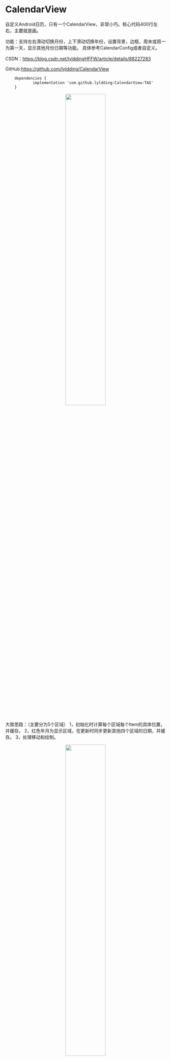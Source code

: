 # CalendarView
自定义Android日历，只有一个CalendarView，非常小巧。核心代码400行左右，主要就是画。

功能：支持左右滑动切换月份，上下滑动切换年份，设置背景，边框，周末或周一为第一天，显示其他月份日期等功能。  具体参考CalendarConfig或者自定义。

CSDN：https://blog.csdn.net/lylddingHFFW/article/details/88227283

GitHub:https://github.com/lyldding/CalendarView

```
	dependencies {
	        implementation 'com.github.lyldding:CalendarView:TAG'
	}
```

<div align=center>
<img src="https://img-blog.csdnimg.cn/20190306101607874.gif" width="50%" height="50%" />
</div>


大致思路：（主要分为5个区域）
1，初始化时计算每个区域每个Item的具体位置，并缓存。
 2，红色年月为显示区域，在更新时同步更新其他四个区域的日期，并缓存。
 3，处理移动和绘制。

<div align=center>
<img src="https://img-blog.csdnimg.cn/20190306135642811.png?x-oss-process=image/watermark,type_ZmFuZ3poZW5naGVpdGk,shadow_10,text_aHR0cHM6Ly9ibG9nLmNzZG4ubmV0L2x5bGRkaW5nSEZGVw==,size_16,color_FFFFFF,t_70" width="50%" height="50%" />
</div>

代码简述：（具体看源码吧，核心代码400行左右）
1，计算各个Item的具体位置，并更新月份信息
```
private void computeData() {
    mViewRectF.set(0 + mStrokeWidth / 2f, 0 + mStrokeWidth / 2f, mViewWidth - mStrokeWidth / 2f, mViewHeight - mStrokeWidth / 2f);
    mViewWidth = (int) mViewRectF.width();
    mItemWidth = mViewWidth / CalendarUtils.WEEK_COLUMN;
    computeTitleData();
    computeWeekData();
    computeDayData();
    updateMonthData(mCurrentYear, mCurrentMonth, Type.NONE);
}
```
2，绘制各个部分：背景，年月和切换按钮，星期，日期。

```
protected void onDraw(Canvas canvas) {
    mIsDrawing = true;
    drawBackground(canvas);
    drawDataStr(canvas);
    drawSwitchButton(canvas);
    drawWeek(canvas);
    drawAllDay(canvas);
    drawOuterLine(canvas);
    mIsDrawing = false;
}
```


